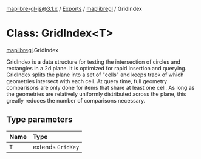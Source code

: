 [maplibre-gl-js@3.1.x](../README.md) / [Exports](../modules.md) / [maplibregl](../modules/maplibregl.md) / GridIndex

# Class: GridIndex<T\>

[maplibregl](../modules/maplibregl.md).GridIndex

GridIndex is a data structure for testing the intersection of
circles and rectangles in a 2d plane.
It is optimized for rapid insertion and querying.
GridIndex splits the plane into a set of "cells" and keeps track
of which geometries intersect with each cell. At query time,
full geometry comparisons are only done for items that share
at least one cell. As long as the geometries are relatively
uniformly distributed across the plane, this greatly reduces
the number of comparisons necessary.

## Type parameters

| Name | Type |
| :------ | :------ |
| `T` | extends `GridKey` |
